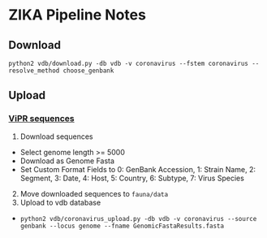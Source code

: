 # ZIKA Pipeline Notes

## Download

    python2 vdb/download.py -db vdb -v coronavirus --fstem coronavirus --resolve_method choose_genbank

## Upload

### [ViPR sequences](https://www.viprbrc.org/brc/vipr_genome_search.spg?method=ShowCleanSearch&decorator=corona)

1. Download sequences
  * Select genome length >= 5000
  * Download as Genome Fasta
  * Set Custom Format Fields to 0: GenBank Accession, 1: Strain Name, 2: Segment, 3: Date, 4: Host, 5: Country, 6: Subtype, 7: Virus Species
2. Move downloaded sequences to `fauna/data`
3. Upload to vdb database
  * `python2 vdb/coronavirus_upload.py -db vdb -v coronavirus --source genbank --locus genome --fname GenomicFastaResults.fasta`
